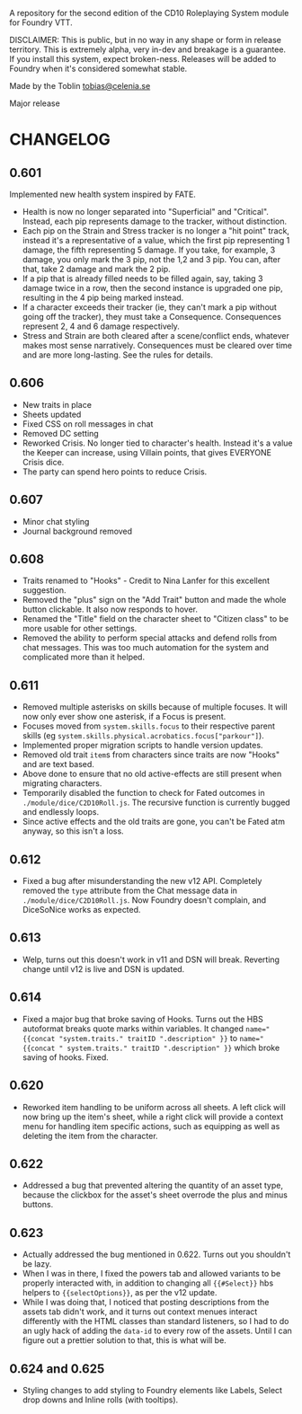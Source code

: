 A repository for the second edition of the CD10 Roleplaying System module for Foundry VTT.

DISCLAIMER:
This is public, but in no way in any shape or form in release territory. This is extremely alpha, very in-dev and breakage is a guarantee. If you install this system, expect broken-ness. Releases will be added to Foundry when it's considered somewhat stable.

Made by the Toblin
tobias@celenia.se

Major release

# CHANGELOG 
## 0.601
Implemented new health system inspired by FATE.
- Health is now no longer separated into "Superficial" and "Critical". Instead, each pip represents damage to the tracker, without  distinction. 
- Each pip on the Strain and Stress tracker is no longer a "hit point" track, instead it's a representative of a value, which the first pip representing 1 damage, the fifth representing 5 damage. If you take, for example, 3 damage, you only mark the 3 pip, not the 1,2 and 3 pip. You can, after that, take 2 damage and mark the 2 pip. 
- If a pip that is already filled needs to be filled again, say, taking 3 damage twice in a row, then the second instance is upgraded one pip, resulting in the 4 pip being marked instead.
- If a character exceeds their tracker (ie, they can't mark a pip without going off the tracker), they must take a Consequence. Consequences represent 2, 4 and 6 damage respectively.
- Stress and Strain are both cleared after a scene/conflict ends, whatever makes most sense narratively. Consequences must be cleared over time and are more long-lasting. See the rules for details.

## 0.606
- New traits in place
- Sheets updated
- Fixed CSS on roll messages in chat
- Removed DC setting
- Reworked Crisis. No longer tied to character's health. Instead it's a value the Keeper can increase, using Villain points, that gives EVERYONE Crisis dice. 
- The party can spend hero points to reduce Crisis.

## 0.607
- Minor chat styling
- Journal background removed

## 0.608
- Traits renamed to "Hooks" - Credit to Nina Lanfer for this excellent suggestion.
- Removed the "plus" sign on the "Add Trait" button and made the whole button clickable. It also now responds to hover.
- Renamed the "Title" field on the character sheet to "Citizen class" to be more usable for other settings.
- Removed the ability to perform special attacks and defend rolls from chat messages.  This was too much automation for the system and complicated more than it helped.

## 0.611
- Removed multiple asterisks on skills because of multiple focuses. It will now only ever show one asterisk, if a Focus is present.
- Focuses moved from `system.skills.focus` to their respective parent skills (eg `system.skills.physical.acrobatics.focus["parkour"]`).
- Implemented proper migration scripts to handle version updates.
- Removed old trait `item`s from characters since traits are now "Hooks" and are text based.
- Above done to ensure that no old active-effects are still present when migrating characters.
- Temporarily disabled the function to check for Fated outcomes in `./module/dice/C2D10Roll.js`. The recursive function is currently bugged and endlessly loops.
- Since active effects and the old traits are gone, you can't be Fated atm anyway, so this isn't a loss.

## 0.612
- Fixed a bug after misunderstanding the new v12 API. Completely removed the `type` attribute from the Chat message data in `./module/dice/C2D10Roll.js`. Now Foundry doesn't complain, and DiceSoNice works as expected.

## 0.613
- Welp, turns out this doesn't work in v11 and DSN will break. Reverting change until v12 is live and DSN is updated.

## 0.614
- Fixed a major bug that broke saving of Hooks. Turns out the HBS autoformat breaks quote marks within variables. It changed `name="{{concat "system.traits." traitID ".description" }}` to `name="{{concat " system.traits." traitID ".description" }}` which broke saving of hooks. Fixed.

## 0.620 
- Reworked item handling to be uniform across all sheets. A left click will now bring up the item's sheet, while a right click will provide a context menu for handling item specific actions, such as equipping as well as deleting the item from the character.

## 0.622
- Addressed a bug that prevented altering the quantity of an asset type, because the clickbox for the asset's sheet overrode the plus and minus buttons. 

## 0.623
- Actually addressed the bug mentioned in 0.622. Turns out you shouldn't be lazy. 
- When I was in there, I fixed the powers tab and allowed variants to be properly interacted with, in addition to changing all `{{#Select}}` hbs helpers to `{{selectOptions}}`, as per the v12 update.
- While I was doing that, I noticed that posting descriptions from the assets tab didn't work, and it turns out context menues interact differently with the HTML classes than standard listeners, so I had to do an ugly hack of adding the `data-id` to every row of the assets. Until I can figure out a prettier solution to that, this is what will be.

## 0.624 and 0.625
- Styling changes to add styling to Foundry elements like Labels, Select drop downs and Inline rolls (with tooltips). 